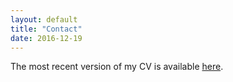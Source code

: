 ```yaml
---
layout: default
title: "Contact"
date: 2016-12-19
---
```


The most recent version of my CV is available [here](https://github.com/jonathonbaron/jonathonbaron.github.io/raw/master/cv/baron_cv.pdf).

